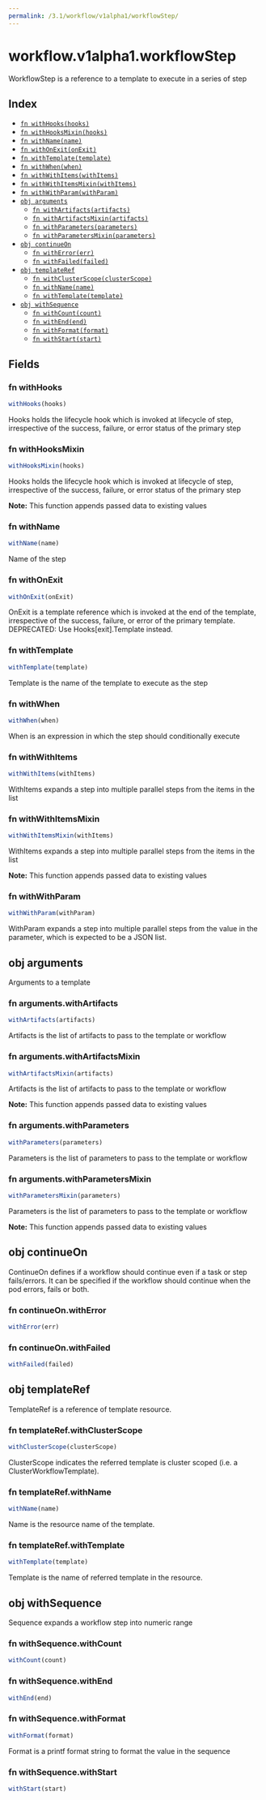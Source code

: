 ```yaml
---
permalink: /3.1/workflow/v1alpha1/workflowStep/
---
```


# workflow.v1alpha1.workflowStep

WorkflowStep is a reference to a template to execute in a series of step

## Index

* [`fn withHooks(hooks)`](#fn-withhooks)
* [`fn withHooksMixin(hooks)`](#fn-withhooksmixin)
* [`fn withName(name)`](#fn-withname)
* [`fn withOnExit(onExit)`](#fn-withonexit)
* [`fn withTemplate(template)`](#fn-withtemplate)
* [`fn withWhen(when)`](#fn-withwhen)
* [`fn withWithItems(withItems)`](#fn-withwithitems)
* [`fn withWithItemsMixin(withItems)`](#fn-withwithitemsmixin)
* [`fn withWithParam(withParam)`](#fn-withwithparam)
* [`obj arguments`](#obj-arguments)
  * [`fn withArtifacts(artifacts)`](#fn-argumentswithartifacts)
  * [`fn withArtifactsMixin(artifacts)`](#fn-argumentswithartifactsmixin)
  * [`fn withParameters(parameters)`](#fn-argumentswithparameters)
  * [`fn withParametersMixin(parameters)`](#fn-argumentswithparametersmixin)
* [`obj continueOn`](#obj-continueon)
  * [`fn withError(err)`](#fn-continueonwitherror)
  * [`fn withFailed(failed)`](#fn-continueonwithfailed)
* [`obj templateRef`](#obj-templateref)
  * [`fn withClusterScope(clusterScope)`](#fn-templaterefwithclusterscope)
  * [`fn withName(name)`](#fn-templaterefwithname)
  * [`fn withTemplate(template)`](#fn-templaterefwithtemplate)
* [`obj withSequence`](#obj-withsequence)
  * [`fn withCount(count)`](#fn-withsequencewithcount)
  * [`fn withEnd(end)`](#fn-withsequencewithend)
  * [`fn withFormat(format)`](#fn-withsequencewithformat)
  * [`fn withStart(start)`](#fn-withsequencewithstart)

## Fields

### fn withHooks

```ts
withHooks(hooks)
```

Hooks holds the lifecycle hook which is invoked at lifecycle of step, irrespective of the success, failure, or error status of the primary step

### fn withHooksMixin

```ts
withHooksMixin(hooks)
```

Hooks holds the lifecycle hook which is invoked at lifecycle of step, irrespective of the success, failure, or error status of the primary step

**Note:** This function appends passed data to existing values

### fn withName

```ts
withName(name)
```

Name of the step

### fn withOnExit

```ts
withOnExit(onExit)
```

OnExit is a template reference which is invoked at the end of the template, irrespective of the success, failure, or error of the primary template. DEPRECATED: Use Hooks[exit].Template instead.

### fn withTemplate

```ts
withTemplate(template)
```

Template is the name of the template to execute as the step

### fn withWhen

```ts
withWhen(when)
```

When is an expression in which the step should conditionally execute

### fn withWithItems

```ts
withWithItems(withItems)
```

WithItems expands a step into multiple parallel steps from the items in the list

### fn withWithItemsMixin

```ts
withWithItemsMixin(withItems)
```

WithItems expands a step into multiple parallel steps from the items in the list

**Note:** This function appends passed data to existing values

### fn withWithParam

```ts
withWithParam(withParam)
```

WithParam expands a step into multiple parallel steps from the value in the parameter, which is expected to be a JSON list.

## obj arguments

Arguments to a template

### fn arguments.withArtifacts

```ts
withArtifacts(artifacts)
```

Artifacts is the list of artifacts to pass to the template or workflow

### fn arguments.withArtifactsMixin

```ts
withArtifactsMixin(artifacts)
```

Artifacts is the list of artifacts to pass to the template or workflow

**Note:** This function appends passed data to existing values

### fn arguments.withParameters

```ts
withParameters(parameters)
```

Parameters is the list of parameters to pass to the template or workflow

### fn arguments.withParametersMixin

```ts
withParametersMixin(parameters)
```

Parameters is the list of parameters to pass to the template or workflow

**Note:** This function appends passed data to existing values

## obj continueOn

ContinueOn defines if a workflow should continue even if a task or step fails/errors. It can be specified if the workflow should continue when the pod errors, fails or both.

### fn continueOn.withError

```ts
withError(err)
```



### fn continueOn.withFailed

```ts
withFailed(failed)
```



## obj templateRef

TemplateRef is a reference of template resource.

### fn templateRef.withClusterScope

```ts
withClusterScope(clusterScope)
```

ClusterScope indicates the referred template is cluster scoped (i.e. a ClusterWorkflowTemplate).

### fn templateRef.withName

```ts
withName(name)
```

Name is the resource name of the template.

### fn templateRef.withTemplate

```ts
withTemplate(template)
```

Template is the name of referred template in the resource.

## obj withSequence

Sequence expands a workflow step into numeric range

### fn withSequence.withCount

```ts
withCount(count)
```



### fn withSequence.withEnd

```ts
withEnd(end)
```



### fn withSequence.withFormat

```ts
withFormat(format)
```

Format is a printf format string to format the value in the sequence

### fn withSequence.withStart

```ts
withStart(start)
```

